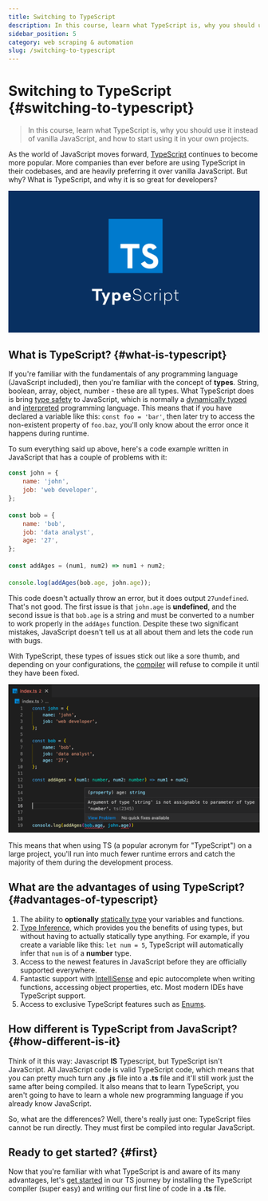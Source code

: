 ```yaml
---
title: Switching to TypeScript
description: In this course, learn what TypeScript is, why you should use it instead of vanilla JavaScript, and how to start using it in your own projects.
sidebar_position: 5
category: web scraping & automation
slug: /switching-to-typescript
---
```


# Switching to TypeScript {#switching-to-typescript}

> In this course, learn what TypeScript is, why you should use it instead of vanilla JavaScript, and how to start using it in your own projects.

As the world of JavaScript moves forward, [TypeScript](https://www.typescriptlang.org/) continues to become more popular. More companies than ever before are using TypeScript in their codebases, and are heavily preferring it over vanilla JavaScript. But why? What is TypeScript, and why it is so great for developers?

![TypeScript logo](./images/typescript-logo.webp)

## What is TypeScript? {#what-is-typescript}

If you're familiar with the fundamentals of any programming language (JavaScript included), then you're familiar with the concept of **types**. String, boolean, array, object, number - these are all types. What TypeScript does is bring [type safety](https://en.wikipedia.org/wiki/Type_safety) to JavaScript, which is normally a [dynamically typed](https://developer.mozilla.org/en-US/docs/Glossary/Dynamic_typing) and [interpreted](https://www.geeksforgeeks.org/difference-between-compiled-and-interpreted-language/) programming language. This means that if you have declared a variable like this: `const foo = 'bar'`, then later try to access the non-existent property of `foo.baz`, you'll only know about the error once it happens during runtime.

To sum everything said up above, here's a code example written in JavaScript that has a couple of problems with it:

```js
const john = {
    name: 'john',
    job: 'web developer',
};

const bob = {
    name: 'bob',
    job: 'data analyst',
    age: '27',
};

const addAges = (num1, num2) => num1 + num2;

console.log(addAges(bob.age, john.age));
```

This code doesn't actually throw an error, but it does output `27undefined`. That's not good. The first issue is that `john.age` is **undefined**, and the second issue is that `bob.age` is a string and must be converted to a number to work properly in the `addAges` function. Despite these two significant mistakes, JavaScript doesn't tell us at all about them and lets the code run with bugs.

With TypeScript, these types of issues stick out like a sore thumb, and depending on your configurations, the [compiler](https://www.techtarget.com/whatis/definition/compiler#:~:text=A%20compiler%20is%20a%20special,as%20Java%20or%20C%2B%2B.) will refuse to compile it until they have been fixed.

![TS Error 2345](./images/typescript-error.png)

This means that when using TS (a popular acronym for "TypeScript") on a large project, you'll run into much fewer runtime errors and catch the majority of them during the development process.

## What are the advantages of using TypeScript? {#advantages-of-typescript}

1. The ability to **optionally** [statically type](https://developer.mozilla.org/en-US/docs/Glossary/Static_typing) your variables and functions.
2. [Type Inference](https://www.typescriptlang.org/docs/handbook/type-inference.html), which provides you the benefits of using types, but without having to actually statically type anything. For example, if you create a variable like this: `let num = 5`, TypeScript will automatically infer that `num` is of a **number** type.
3. Access to the newest features in JavaScript before they are officially supported everywhere.
4. Fantastic support with [IntelliSense](https://en.wikipedia.org/wiki/Intelligent_code_completion) and epic autocomplete when writing functions, accessing object properties, etc. Most modern IDEs have TypeScript support.
5. Access to exclusive TypeScript features such as [Enums](https://www.typescriptlang.org/docs/handbook/enums.html).
<!-- and [Decorators](https://www.typescriptlang.org/docs/handbook/decorators.html). -->

## How different is TypeScript from JavaScript? {#how-different-is-it}

Think of it this way: Javascript **IS** Typescript, but TypeScript isn't JavaScript. All JavaScript code is valid TypeScript code, which means that you can pretty much turn any **.js** file into a **.ts** file and it'll still work just the same after being compiled. It also means that to learn TypeScript, you aren't going to have to learn a whole new programming language if you already know JavaScript.

So, what are the differences? Well, there's really just one: TypeScript files cannot be run directly. They must first be compiled into regular JavaScript.

## Ready to get started? {#first}

Now that you're familiar with what TypeScript is and aware of its many advantages, let's [get started](./installation.md) in our TS journey by installing the TypeScript compiler (super easy) and writing our first line of code in a **.ts** file.

